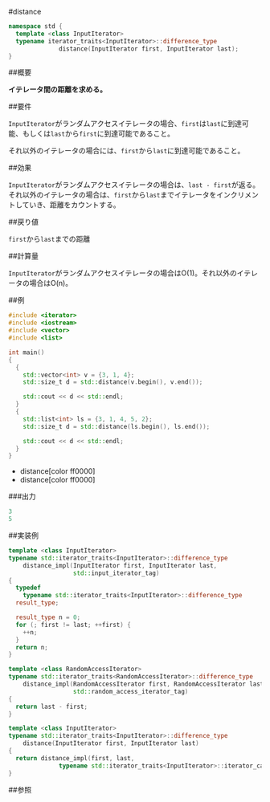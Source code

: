 #distance
```cpp
namespace std {
  template <class InputIterator>
  typename iterator_traits<InputIterator>::difference_type
              distance(InputIterator first, InputIterator last);
}
```

##概要

<b>イテレータ間の距離を求める。</b>


##要件

`InputIterator`がランダムアクセスイテレータの場合、`first`は`last`に到達可能、もしくは`last`から`first`に到達可能であること。

それ以外のイテレータの場合には、`first`から`last`に到達可能であること。


##効果

`InputIterator`がランダムアクセスイテレータの場合は、`last - first`が返る。
それ以外のイテレータの場合は、`first`から`last`までイテレータをインクリメントしていき、距離をカウントする。


##戻り値

`first`から`last`までの距離


##計算量

`InputIterator`がランダムアクセスイテレータの場合はO(1)。それ以外のイテレータの場合はO(n)。


##例

```cpp
#include <iterator>
#include <iostream>
#include <vector>
#include <list>

int main()
{
  {
    std::vector<int> v = {3, 1, 4};
    std::size_t d = std::distance(v.begin(), v.end());

    std::cout << d << std::endl;
  }
  {
    std::list<int> ls = {3, 1, 4, 5, 2};
    std::size_t d = std::distance(ls.begin(), ls.end());

    std::cout << d << std::endl;
  }
}
```
* distance[color ff0000]
* distance[color ff0000]

###出力

```cpp
3
5
```

##実装例

```cpp
template <class InputIterator>
typename std::iterator_traits<InputIterator>::difference_type
    distance_impl(InputIterator first, InputIterator last,
                  std::input_iterator_tag)
{
  typedef
    typename std::iterator_traits<InputIterator>::difference_type
  result_type;

  result_type n = 0;
  for (; first != last; ++first) {
    ++n;
  }
  return n;
}

template <class RandomAccessIterator>
typename std::iterator_traits<RandomAccessIterator>::difference_type
    distance_impl(RandomAccessIterator first, RandomAccessIterator last,
                  std::random_access_iterator_tag)
{
  return last - first;
}

template <class InputIterator>
typename std::iterator_traits<InputIterator>::difference_type
    distance(InputIterator first, InputIterator last)
{
  return distance_impl(first, last,
              typename std::iterator_traits<InputIterator>::iterator_category());
}
```

##参照


